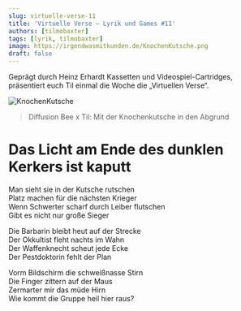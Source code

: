 ```yaml
---
slug: virtuelle-verse-11
title: 'Virtuelle Verse – Lyrik und Games #11'
authors: [tilmobaxter]
tags: [lyrik, tilmobaxter]
image: https://irgendwasmitkunden.de/KnochenKutsche.png
draft: false
---
```


Geprägt durch Heinz Erhardt Kassetten und Videospiel-Cartridges, präsentiert euch Til einmal die Woche die „Virtuellen Verse“.
<!--truncate-->

![KnochenKutsche](https://irgendwasmitkunden.de/KnochenKutsche.png)
> Diffusion Bee x Til: Mit der Knochenkutsche in den Abgrund

# Das Licht am Ende des dunklen Kerkers ist kaputt

Man sieht sie in der Kutsche rutschen <br/>
Platz machen für die nächsten Krieger <br/>
Wenn Schwerter scharf durch Leiber flutschen <br/>
Gibt es nicht nur große Sieger <br/>

Die Barbarin bleibt heut auf der Strecke <br/>
Der Okkultist fleht nachts im Wahn <br/>
Der Waffenknecht scheut jede Ecke <br/>
Der Pestdoktorin fehlt der Plan <br/>

Vorm Bildschirm die schweißnasse Stirn <br/>
Die Finger zittern auf der Maus <br/>
Zermarter mir das müde Hirn <br/>
Wie kommt die Gruppe heil hier raus? <br/>